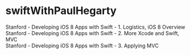# swiftWithPaulHegarty
Stanford - Developing iOS 8 Apps with Swift - 1. Logistics, iOS 8 Overview <br>
Stanford - Developing iOS 8 Apps with Swift - 2. More Xcode and Swift, MVC  <br>
Stanford - Developing iOS 8 Apps with Swift - 3. Applying MVC
